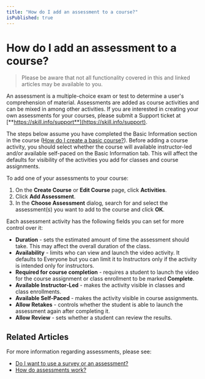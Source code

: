 ```yaml
---
title: "How do I add an assessment to a course?"
isPublished: true
---
```


# How do I add an assessment to a course?

> Please be aware that not all functionality covered in this and linked articles may be available to you. 

An assessment is a multiple-choice exam or test to determine a user's comprehension of material. Assessments are added as course activities and can be mixed in among other activities. If you are interested in creating your own assessments for your courses, please submit a Support ticket at [**https://skill.info/support**](https://skill.info/support).

The steps below assume you have completed the Basic Information section in the course ([How do I create a basic course?](../overall/create-course.md)). Before adding a course activity, you should select whether the course will available instructor-led and/or available self-paced on the Basic Information tab. This will affect the defaults for visibility of the activities you add for classes and course assignments.

To add one of your assessments to your course:
1. On the **Create Course** or **Edit Course** page, click **Activities**.
1. Click **Add Assessment**.
1. In the **Choose Assessment** dialog, search for and select the assessment(s) you want to add to the course and click **OK**.

Each assessment activity has the following fields you can set for more control over it:
- **Duration** - sets the estimated amount of time the assessment should take. This may affect the overall duration of the class.
- **Availability** - limits who can view and launch the video activity. It defaults to Everyone but you can limit it to Instructors only if the activity is intended only for instructors.
- **Required for course completion** - requires a student to launch the video for the course assignment or class enrollment to be marked **Complete**.
- **Available Instructor-Led** - makes the activity visible in classes and class enrollments.
- **Available Self-Paced** - makes the activity visible in course assignments.
- **Allow Retakes** - controls whether the student is able to launch the assessment again after completing it.
- **Allow Review** - sets whether a student can review the results.

## Related Articles
For more information regarding assessments, please see:
- [Do I want to use a survey or an assessment?](/tms/tms-administrators/miscellaneous/use-survey-or-assessment.md)
- [How do assessments work?](/tms/tms-administrators/miscellaneous/assessments.md)
